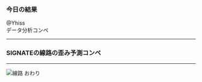 ### 今日の結果

@Yhiss  
データ分析コンペ

---

### SIGNATEの線路の歪み予測コンペ

---


![線路](D:\機械学習\signate\201811線路\スラブ.jpg)
おわり
